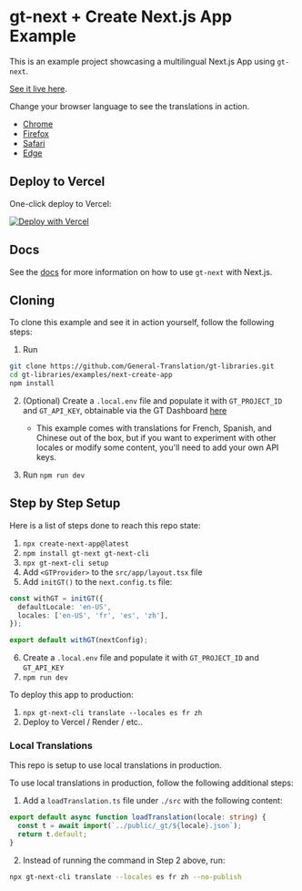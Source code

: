 # gt-next + Create Next.js App Example

This is an example project showcasing a multilingual Next.js App using `gt-next`.

[See it live here](https://next-create-app-eight.vercel.app/).

Change your browser language to see the translations in action.

- [Chrome](https://support.google.com/chrome/answer/95647)
- [Firefox](https://support.mozilla.org/en-US/kb/delete-cookies-remove-info-websites-stored)
- [Safari](https://support.apple.com/en-mn/guide/safari/sfri11471/16.0/mac/11.0)
- [Edge](https://support.microsoft.com/en-us/microsoft-edge/delete-cookies-in-microsoft-edge-63947406-40ac-c3b8-57b9-2a946a29ae09)

## Deploy to Vercel

One-click deploy to Vercel:

[![Deploy with Vercel](https://vercel.com/button)](https://vercel.com/new/clone?repository-url=https://github.com/General-Translation/gt-libraries/tree/main/examples/next-create-app)

## Docs

See the [docs](https://generaltranslation.com/docs/next/tutorials/quickstart) for more information on how to use `gt-next` with Next.js.

## Cloning

To clone this example and see it in action yourself, follow the following steps:

1. Run

```bash
git clone https://github.com/General-Translation/gt-libraries.git
cd gt-libraries/examples/next-create-app
npm install
```

2. (Optional) Create a `.local.env` file and populate it with `GT_PROJECT_ID` and `GT_API_KEY`, obtainable via the GT Dashboard [here](https://generaltranslation.com/dashboard)

   - This example comes with translations for French, Spanish, and Chinese out of the box, but if you want to experiment with other locales or modify some content, you'll need to add your own API keys.

3. Run `npm run dev`

## Step by Step Setup

Here is a list of steps done to reach this repo state:

1. `npx create-next-app@latest`
2. `npm install gt-next gt-next-cli`
3. `npx gt-next-cli setup`
4. Add `<GTProvider>` to the `src/app/layout.tsx` file
5. Add `initGT()` to the `next.config.ts` file:

```ts
const withGT = initGT({
  defaultLocale: 'en-US',
  locales: ['en-US', 'fr', 'es', 'zh'],
});

export default withGT(nextConfig);
```

6. Create a `.local.env` file and populate it with `GT_PROJECT_ID` and `GT_API_KEY`
7. `npm run dev`

To deploy this app to production:

1. `npx gt-next-cli translate --locales es fr zh`
2. Deploy to Vercel / Render / etc..

### Local Translations

This repo is setup to use local translations in production.

To use local translations in production, follow the following additional steps:

1. Add a `loadTranslation.ts` file under `./src` with the following content:

```ts
export default async function loadTranslation(locale: string) {
  const t = await import(`../public/_gt/${locale}.json`);
  return t.default;
}
```

2. Instead of running the command in Step 2 above, run:

```bash
npx gt-next-cli translate --locales es fr zh --no-publish
```
